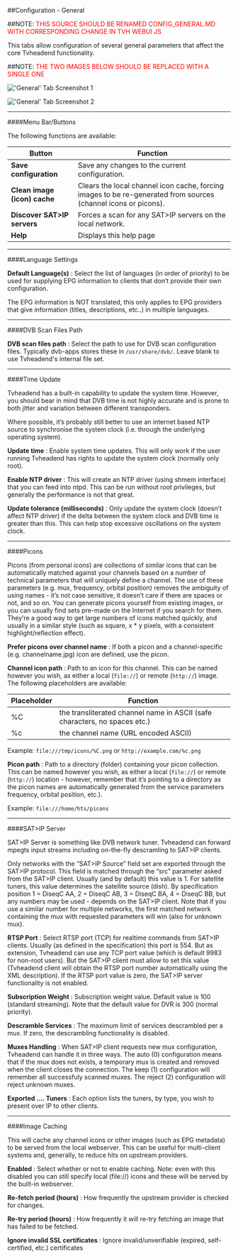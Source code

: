 ##Configuration - General

##NOTE: <font color=red>THIS SOURCE SHOULD BE RENAMED CONFIG_GENERAL.MD WITH CORRESPONDING CHANGE IN TVH WEBUI JS</font>

This tabs allow configuration of several general parameters that affect
the core Tvheadend functionality.

##NOTE: <font color=red>THE TWO IMAGES BELOW SHOULD BE REPLACED WITH A SINGLE ONE</font>

!['General' Tab Screenshot 1](docresources/configgeneraltab1.png)

!['General' Tab Screenshot 2](docresources/configgeneraltab2.png)

---

####Menu Bar/Buttons

The following functions are available:

Button                       | Function
-----------------------------|---------
**Save configuration**       | Save any changes to the current configuration.
**Clean image (icon) cache** | Clears the local channel icon cache, forcing images to be re-generated from sources (channel icons or picons).
**Discover SAT>IP servers**  | Forces a scan for any SAT>IP servers on the local network.
**Help**                     | Displays this help page

---

####Language Settings

**Default Language(s)**
: Select the list of languages (in order of priority) to be used for
  supplying EPG information to clients that don’t provide their own
  configuration.
    
The EPG information is NOT translated, this only applies to EPG
providers that give information (titles, descriptions, etc..) in
multiple languages.

---

####DVB Scan Files Path

**DVB scan files path**
: Select the path to use for DVB scan configuration files. Typically
  dvb-apps stores these in `/usr/share/dvb/`. Leave blank to use Tvheadend's
  internal file set.

---

####Time Update
    
Tvheadend has a built-in capability to update the system time.
However, you should bear in mind that DVB time is not highly
accurate and is prone to both jitter and variation between different
transponders.
    
Where possible, it’s probably still better to use an internet based
NTP source to synchronise the system clock (i.e. through the
underlying operating system).

**Update time**
: Enable system time updates. This will only work if the user running
  Tvheadend has rights to update the system clock (normally only root).

**Enable NTP driver**
: This will create an NTP driver (using shmem interface) that you can
  feed into ntpd. This can be run without root privileges, but
  generally the performance is not that great.

**Update tolerance (milliseconds)**
: Only update the system clock (doesn’t affect NTP driver) if the
  delta between the system clock and DVB time is greater than this.
  This can help stop excessive oscillations on the system clock.

---

####Picons

Picons (from *p*ersonal *icons*) are collections of similar icons that
can be automatically matched against your channels based on a number
of technical parameters that will uniquely define a channel. The use
of these parameters (e.g. mux, frequency, orbital position) removes
the ambiguity of using names - it’s not case sensitive, it doesn’t
care if there are spaces or not, and so on. You can generate picons
yourself from existing images, or you can usually find sets pre-made
on the Internet if you search for them. They’re a good way to get
large numbers of icons matched quickly, and usually in a similar
style (such as square, x \* y pixels, with a consistent
highlight/reflection effect).

**Prefer picons over channel name**
: If both a picon and a channel-specific (e.g. channelname.jpg) icon
  are defined, use the picon.

**Channel icon path**
: Path to an icon for this channel. This can be named however you
  wish, as either a local (`file://`) or remote (`http://`) image. The following
  placeholders are available:
    
Placeholder | Function
----------- | --------
    %C      | the transliterated channel name in ASCII (safe characters, no spaces etc.)
    %c      | the channel name (URL encoded ASCII)

Example: `file:///tmp/icons/%C.png` or `http://example.com/%c.png`

**Picon path**
: Path to a directory (folder) containing your picon collection. This
  can be named however you wish, as either a local (`file://`) or remote
  (`http://`) location - however, remember that it’s pointing to a
  directory as the picon names are automatically generated from the
  service parameters frequency, orbital position, etc.).

Example: `file:///home/hts/picons`

---

####SAT>IP Server

SAT>IP Server is something like DVB network tuner. Tvheadend can
forward mpegts input streams including on-the-fly descramling to SAT\>IP
clients.

Only networks with the “SAT>IP Source” field set are exported through
the SAT>IP protocol. This field is matched through the “src” parameter
asked from the SAT>IP client. Usually (and by default) this value is 1.
For satellite tuners, this value determines the satellite source (dish).
By specification position 1 = DiseqC AA, 2 = DiseqC AB, 3 = DiseqC BA, 4
= DiseqC BB, but any numbers may be used - depends on the SAT\>IP
client. Note that if you use a similar number for multiple networks, the
first matched network containing the mux with requested parameters will
win (also for unknown mux).

**RTSP Port**
: Select RTSP port (TCP) for realtime commands from SAT\>IP clients.
  Usually (as defined in the specification) this port is 554. But as
  extension, Tvheadend can use any TCP port value (which is default 9983
  for non-root users). But the SAT>IP client must allow to set this value
  (Tvheadend client will obtain the RTSP port number automatically using
  the XML description). If the RTSP port value is zero, the SAT\>IP server
  functionality is not enabled.

**Subscription Weight**
: Subscription weight value. Default value is 100 (standard streaming).
  Note that the default value for DVR is 300 (normal priority).

**Descramble Services**
: The maximum limit of services descrambled per a mux. If zero, the
  descrambling functionality is disabled.

**Muxes Handling**
: When SAT\>IP client requests new mux configuration, Tvheadend can handle
  it in three ways. The auto (0) configuration means that if the mux does
  not exists, a temporary mux is created and removed when the client
  closes the connection. The keep (1) configuration will remember all
  successfuly scanned muxes. The reject (2) configuration will reject
  unknown muxes.

**Exported .... Tuners**
: Each option lists the tuners, by type, you wish to present over IP to other clients.

---

####Image Caching

This will cache any channel icons or other images (such as EPG metadata)
to be served from the local webserver. This can be useful for
multi-client systems and, generally, to reduce hits on upstream
providers.

**Enabled**
: Select whether or not to enable caching. Note: even with this disabled
  you can still specify local (file://) icons and these will be served by
  the built-in webserver.

**Re-fetch period (hours)**
: How frequently the upstream provider is checked for changes.

**Re-try period (hours)**
: How frequently it will re-try fetching an image that has failed to be
  fetched.

**Ignore invalid SSL certificates**
: Ignore invalid/unverifiable (expired, self-certified, etc.) certificates
